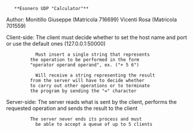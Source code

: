 
       **Esonero UDP "Calculator"**
	

Author: Monitillo Giuseppe (Matricola 716699)
	      Vicenti Rosa (Matricola 701559)


Client-side: The client must decide whether to set
	           the host name and port or use the 
	           default ones (127.0.0.1:50000)

	           Must insert a single string that represents
             the operation to be performed in the form 
             "operator operand operand", ex. ("+ 5 6")

	           Will receive a string representing the result
             from the server will have to decide whether
             to carry out other operations or to terminate
             the program by sending the "=" character


Server-side: The server reads what is sent by the client,
             performs the requested operation and sends
             the result to the client
    
             The server never ends its process and must
	           be able to accept a queue of up to 5 clients
